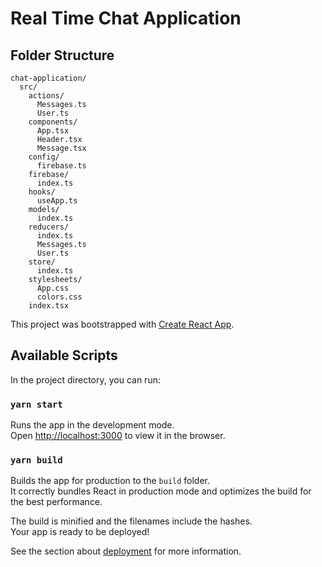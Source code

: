 # Real Time Chat Application

## Folder Structure
```
chat-application/
  src/
    actions/
      Messages.ts
      User.ts
    components/
      App.tsx
      Header.tsx
      Message.tsx
    config/
      firebase.ts
    firebase/
      index.ts
    hooks/
      useApp.ts
    models/
      index.ts
    reducers/
      index.ts
      Messages.ts
      User.ts
    store/
      index.ts
    stylesheets/
      App.css
      colors.css
    index.tsx
```

This project was bootstrapped with [Create React App](https://github.com/facebook/create-react-app).

## Available Scripts

In the project directory, you can run:

### `yarn start`

Runs the app in the development mode.<br />
Open [http://localhost:3000](http://localhost:3000) to view it in the browser.

### `yarn build`

Builds the app for production to the `build` folder.<br />
It correctly bundles React in production mode and optimizes the build for the best performance.

The build is minified and the filenames include the hashes.<br />
Your app is ready to be deployed!

See the section about [deployment](https://facebook.github.io/create-react-app/docs/deployment) for more information.



